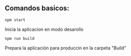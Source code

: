 ## Comandos basicos:

`npm start`

Inicia la aplicacion en modo desarollo

`npm run build`

Prepara la aplicación para produccin en la carpeta "Build"
